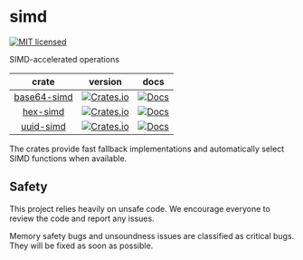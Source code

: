 # simd

[![MIT licensed][mit-badge]][mit-url]

[mit-badge]: https://img.shields.io/badge/license-MIT-blue.svg
[mit-url]: ./LICENSE

SIMD-accelerated operations

|                crate                 |                                                version                                                |                                      docs                                      |
| :----------------------------------: | :---------------------------------------------------------------------------------------------------: | :----------------------------------------------------------------------------: |
| [base64-simd](./crates/base64-simd/) | [![Crates.io](https://img.shields.io/crates/v/base64-simd.svg)](https://crates.io/crates/base64-simd) | [![Docs](https://docs.rs/base64-simd/badge.svg)](https://docs.rs/base64-simd/) |
|    [hex-simd](./crates/hex-simd/)    |    [![Crates.io](https://img.shields.io/crates/v/hex-simd.svg)](https://crates.io/crates/hex-simd)    |    [![Docs](https://docs.rs/hex-simd/badge.svg)](https://docs.rs/hex-simd/)    |
|   [uuid-simd](./crates/uuid-simd/)   |   [![Crates.io](https://img.shields.io/crates/v/uuid-simd.svg)](https://crates.io/crates/uuid-simd)   |   [![Docs](https://docs.rs/uuid-simd/badge.svg)](https://docs.rs/uuid-simd/)   |

The crates provide fast fallback implementations and automatically select SIMD functions when available.

## Safety

This project relies heavily on unsafe code. We encourage everyone to review the code and report any issues.

Memory safety bugs and unsoundness issues are classified as critical bugs. They will be fixed as soon as possible.
